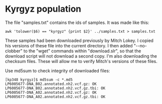 # Kyrgyz population

The file "samples.txt" contains the ids of samples.  It was made like
this:

    awk 'tolower($6) == "kyrgyz" {print $2}' ../samples.txt > samples.txt

These samples had been downloaded previously by Mitch Lokey. I copied
his versions of these file into the current directory.  I then added
"--no-clobber" to the "wget" commands within "download.slr", so that
the download script will not download a second copy. I'm also
downloading the checksum files. These will allow me to verify Mitch's
versions of these files.

Use md5sum to check integrity of downloaded files:

    [kp348 kyrgyz]$ md5sum -c *.md5
    LP6005677-DNA_B02.annotated.nh2.vcf.gz: OK
    LP6005677-DNA_B02.annotated.nh2.vcf.gz.tbi: OK
    LP6005677-DNA_A02.annotated.nh2.vcf.gz: OK
    LP6005677-DNA_A02.annotated.nh2.vcf.gz.tbi: OK